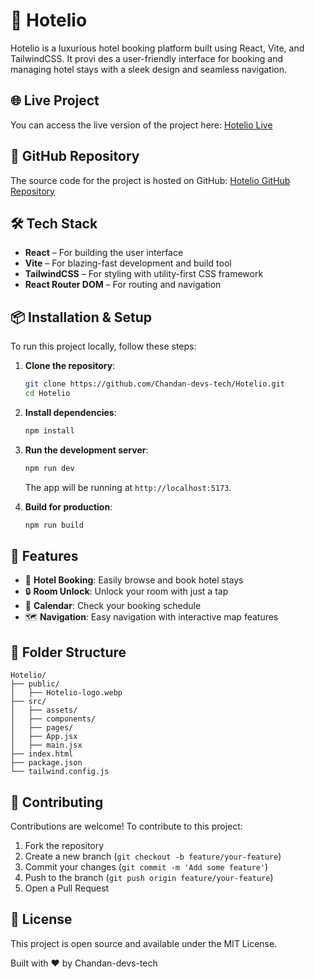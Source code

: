 # 🏨 Hotelio

Hotelio is a luxurious hotel booking platform built using React, Vite, and TailwindCSS. It provi des a user-friendly interface for booking and managing hotel stays with a sleek design and seamless navigation.

## 🌐 Live Project

You can access the live version of the project here: [Hotelio Live](https://hotelio-app.netlify.app/)

## 📂 GitHub Repository

The source code for the project is hosted on GitHub: [Hotelio GitHub Repository](https://github.com/Chandan-devs-tech/Hotelio.git)

## 🛠️ Tech Stack

- **React** – For building the user interface
- **Vite** – For blazing-fast development and build tool
- **TailwindCSS** – For styling with utility-first CSS framework
- **React Router DOM** – For routing and navigation

## 📦 Installation & Setup

To run this project locally, follow these steps:

1. **Clone the repository**:

   ```bash
   git clone https://github.com/Chandan-devs-tech/Hotelio.git
   cd Hotelio
   ```

2. **Install dependencies**:

   ```bash
   npm install
   ```

3. **Run the development server**:

   ```bash
   npm run dev
   ```

   The app will be running at `http://localhost:5173`.

4. **Build for production**:
   ```bash
   npm run build
   ```

## 🚀 Features

- 🏨 **Hotel Booking**: Easily browse and book hotel stays
- 🔒 **Room Unlock**: Unlock your room with just a tap
- 📅 **Calendar**: Check your booking schedule
- 🗺️ **Navigation**: Easy navigation with interactive map features

## 📁 Folder Structure

```
Hotelio/
├── public/
│   ├── Hotelio-logo.webp
├── src/
│   ├── assets/
│   ├── components/
│   ├── pages/
│   ├── App.jsx
│   ├── main.jsx
├── index.html
├── package.json
└── tailwind.config.js
```

## 🤝 Contributing

Contributions are welcome! To contribute to this project:

1. Fork the repository
2. Create a new branch (`git checkout -b feature/your-feature`)
3. Commit your changes (`git commit -m 'Add some feature'`)
4. Push to the branch (`git push origin feature/your-feature`)
5. Open a Pull Request

## 📄 License

This project is open source and available under the MIT License.

Built with ❤️ by Chandan-devs-tech
